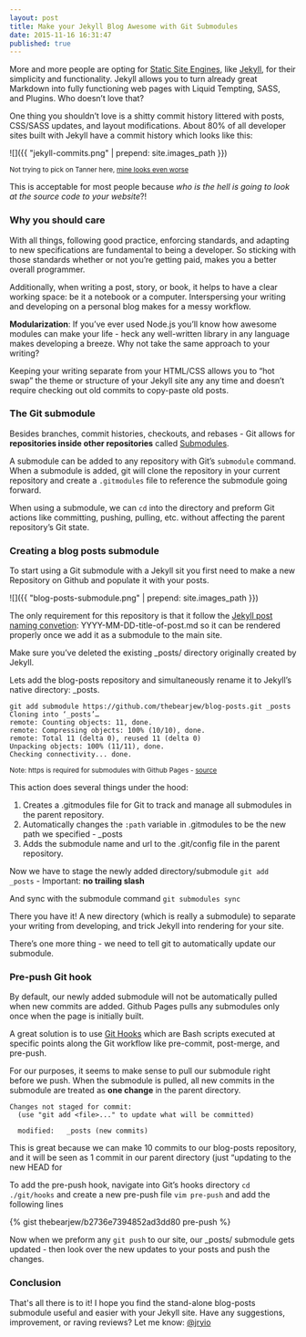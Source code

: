 ```yaml
---
layout: post
title: Make your Jekyll Blog Awesome with Git Submodules
date: 2015-11-16 16:31:47
published: true
---
```


More and more people are opting for [Static Site Engines](), like [Jekyll](), for their simplicity and functionality. Jekyll allows you to turn already great Markdown into fully functioning  web pages with Liquid Tempting, SASS, and Plugins. Who doesn’t love that?

One thing you shouldn’t love is a shitty commit history littered with posts, CSS/SASS updates, and layout modifications. About 80% of all developer sites built with Jekyll have a commit history which looks like this: 

![]({{ "jekyll-commits.png" | prepend: site.images_path }})

<small> Not trying to pick on Tanner here, [mine looks even worse](https://github.com/thebearjew/thebearjew.github.io/commits/master?page=5)</small>

This is acceptable for most people because *who is the hell is going to look at the source code to your website*?!

### Why you should care
With all things, following good practice, enforcing standards, and adapting to new specifications are fundamental to being a developer. So sticking with those standards whether or not you’re getting paid, makes you a better overall programmer.

Additionally, when writing a post, story, or book, it helps to have a clear working space: be it a notebook or a computer. Interspersing your writing and developing on a personal blog makes for a messy workflow.

**Modularization**: If you’ve ever used Node.js you’ll know how awesome modules can make your life - heck any well-written library in any language makes developing a breeze. Why not take the same approach to your writing? 

Keeping your writing separate from your HTML/CSS allows you to “hot swap” the theme or structure of your Jekyll site any any time and doesn’t require checking out old commits to copy-paste old posts.

###  The Git submodule
Besides branches, commit histories, checkouts, and rebases - Git  allows for **repositories inside other repositories** called [Submodules](http://www.git-scm.com/book/en/v2/Git-Tools-Submodules).

A submodule can be added to any repository with Git’s `submodule` command. When a submodule is added, git will clone the repository in your current repository and create a `.gitmodules` file to reference the submodule going forward.

When using a submodule, we can `cd` into the directory and preform Git actions like committing, pushing, pulling, etc. without affecting the parent repository’s Git state.

### Creating a blog posts submodule
To start using a Git submodule with a Jekyll sit you first need to make a new Repository on Github and populate it with your posts.

![]({{ "blog-posts-submodule.png" | prepend: site.images_path }})

The only requirement for this repository is that it follow the  [Jekyll post naming convetion](http://jekyllrb.com/docs/posts/): YYYY-MM-DD-title-of-post.md so it can be rendered properly once we add it as a submodule to the main site.

Make sure you’ve deleted the existing _posts/ directory originally created by Jekyll.

Lets add the blog-posts repository and simultaneously rename it to Jekyll’s native directory: _posts. 

```
git add submodule https://github.com/thebearjew/blog-posts.git _posts
Cloning into ‘_posts’…
remote: Counting objects: 11, done.
remote: Compressing objects: 100% (10/10), done.
remote: Total 11 (delta 0), reused 11 (delta 0)
Unpacking objects: 100% (11/11), done.
Checking connectivity... done.
```
<small>Note: https is required for submodules with Github Pages - [source](https://help.github.com/articles/using-submodules-with-pages/)</small>

This action does several things under the hood:

1. Creates a .gitmodules file for Git to track and manage all submodules in the parent repository.
2. Automatically changes the `:path` variable in .gitmodules to be the new path we specified - _posts
3. Adds the submodule name and url to the .git/config file in the parent repository.

Now we have to stage the newly added directory/submodule
`git add _posts` - Important: **no trailing slash**

And sync with the submodule command
`git submodules sync`

There you have it! A new directory (which is really a submodule)  to separate your writing from developing, and trick Jekyll into rendering for your site.

There’s one more thing - we need to tell git to automatically update our submodule.

### Pre-push Git hook
By default, our newly added submodule will not be automatically pulled when new commits are added. Github Pages pulls any submodules only once when the page is initially built.

A great solution is to use [Git Hooks](http://www.git-scm.com/book/en/v2/Customizing-Git-Git-Hooks) which are Bash scripts executed at specific points along the Git workflow like pre-commit, post-merge, and pre-push.
  
For our purposes, it seems to make sense to pull our submodule right before we push. When the submodule is pulled, all new commits in the submodule are treated as **one change** in the parent directory.

```
Changes not staged for commit:
  (use "git add <file>..." to update what will be committed)

  modified:   _posts (new commits)
```

This is great because we can make 10 commits to our blog-posts repository, and it will be seen as 1 commit in our parent directory (just “updating to the new HEAD for 


To add the pre-push hook, navigate into Git’s hooks directory
`cd ./git/hooks` and create a new pre-push file `vim pre-push` and add the following lines 

{% gist thebearjew/b2736e7394852ad3dd80 pre-push %}

Now when we preform any `git push` to our site, our _posts/ submodule gets updated - then look over the new updates to your posts and push the changes.

### Conclusion
That's all there is to it! I hope you find the stand-alone blog-posts submodule useful and easier with your Jekyll site. Have any suggestions, improvement, or raving reviews? Let me know: [@jryio](https:/twitter.com/jryio)
